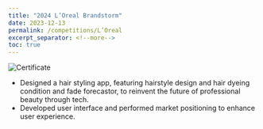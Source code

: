 ```yaml
---
title: "2024 L’Oreal Brandstorm"
date: 2023-12-13
permalink: /competitions/L’Oreal
excerpt_separator: <!--more-->
toc: true
---
```




<!-- ---
title: "A Bridge-based Compression Algorithm for Topological Quantum Circuits [DAC 2021] [TCAD 2022]"
collection: Quantum-related
type: "Quantum-related"
permalink: /projects/bridge
venue: "Electronic Design Automation Lab (Prof. Yao-Wen Chang)"
date: 2019-11-01
location: "National Taiwan University, Taiwan"
--- -->
![Certificate](hsinyulin118.github.io/images/batch1_413.jpg)

* Designed a hair styling app, featuring hairstyle design and hair dyeing condition and fade forecastor, to reinvent the future of professional beauty through tech.
* Developed user interface and performed market positioning to enhance user experience.

<!--more-->

<!-- [More information here]() -->



